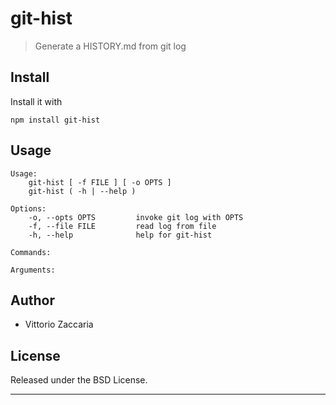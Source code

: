 # git-hist
> Generate a HISTORY.md from git log

## Install

Install it with

```
npm install git-hist
```
## Usage

```
Usage:
    git-hist [ -f FILE ] [ -o OPTS ]
    git-hist ( -h | --help )

Options:
    -o, --opts OPTS         invoke git log with OPTS
    -f, --file FILE         read log from file
    -h, --help              help for git-hist

Commands:

Arguments:

```

## Author

* Vittorio Zaccaria

## License
Released under the BSD License.

***


